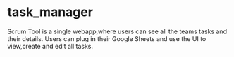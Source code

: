 # task_manager

Scrum Tool is a single webapp,where users can see all the teams tasks and their details.
Users can plug in their Google Sheets and use the UI to view,create and edit all tasks.
